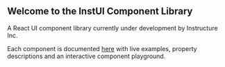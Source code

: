 ## Welcome to the **InstUI Component Library**

A React UI component library currently under development by Instructure Inc.

Each component is documented [here](http://instructure.github.io/instructure-ui/) with live examples, property descriptions and an interactive component playground.
